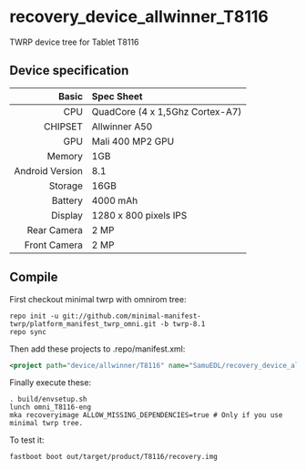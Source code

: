 # recovery_device_allwinner_T8116
TWRP device tree for Tablet T8116

## Device specification

Basic   | Spec Sheet
-------:|:------------------------
CPU     | QuadCore (4 x 1,5Ghz Cortex-A7)
CHIPSET | Allwinner A50
GPU     | Mali 400 MP2 GPU
Memory  | 1GB
Android Version | 8.1
Storage | 16GB
Battery | 4000 mAh
Display | 1280 x 800 pixels IPS
Rear Camera  | 2 MP
Front Camera | 2 MP


## Compile

First checkout minimal twrp with omnirom tree:

```
repo init -u git://github.com/minimal-manifest-twrp/platform_manifest_twrp_omni.git -b twrp-8.1
repo sync
```

Then add these projects to .repo/manifest.xml:

```xml
<project path="device/allwinner/T8116" name="SamuEDL/recovery_device_allwinner_T8116" remote="github" revision="android-8" />
```

Finally execute these:

```
. build/envsetup.sh
lunch omni_T8116-eng
mka recoveryimage ALLOW_MISSING_DEPENDENCIES=true # Only if you use minimal twrp tree.
```

To test it:

```
fastboot boot out/target/product/T8116/recovery.img
```


